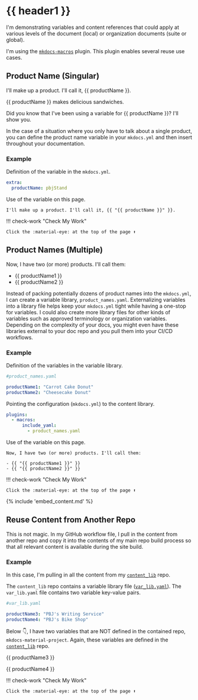 # {{ header1 }}

I'm demonstrating variables and content references that could apply at various levels of the document (local) or organization documents (suite or global).

I'm using the [`mkdocs-macros`](https://mkdocs-macros-plugin.readthedocs.io/en/latest/) plugin. This plugin enables several reuse use cases.

## Product Name (Singular)

I'll make up a product. I'll call it, {{ productName }}.

{{ productName }} makes delicious sandwiches.

Did you know that I've been using a variable for {{ productName }}? I'll show you.

In the case of a situation where you only have to talk about a single product, you can define the product name variable in your `mkdocs.yml` and then insert throughout your documentation.

### Example

Definition of the variable in the `mkdocs.yml`.

```yaml
extra:
  productName: pbjStand
```

Use of the variable on this page.

```text
I'll make up a product. I'll call it, {{ "{{ productName }}" }}.
```

!!! check-work "Check My Work"

    Click the :material-eye: at the top of the page ⬆️

## Product Names (Multiple)

Now, I have two (or more) products. I'll call them:

- {{ productName1 }}
- {{ productName2 }}

Instead of packing potentially dozens of product names into the `mkdocs.yml`, I can create a variable library, `product_names.yaml`. Externalizing variables into a library file helps keep your `mkdocs.yml` tight while having a one-stop for variables. I could also create more library files for other kinds of variables such as approved terminology or organization variables. Depending on the complexity of your docs, you might even have these libraries external to your doc repo and you pull them into your CI/CD workflows.

### Example

Definition of the variables in the variable library.

```yaml
#product_names.yaml

productName1: "Carrot Cake Donut"
productName2: "Cheesecake Donut"
```

Pointing the configuration (`mkdocs.yml`) to the content library.

```yaml
plugins:
  - macros:
      include_yaml:
        - product_names.yaml
```

Use of the variable on this page.

```text
Now, I have two (or more) products. I'll call them:

- {{ "{{ productName1 }}" }}
- {{ "{{ productName2 }}" }}
```

!!! check-work "Check My Work"

    Click the :material-eye: at the top of the page ⬆️

{% include 'embed_content.md' %}

## Reuse Content from Another Repo

This is not magic. In my GitHub workflow file, I pull in the content from another repo and copy it into the contents of my main repo build process so that all relevant content is available during the site build.

### Example

In this case, I'm pulling in all the content from my [`content_lib`](https://github.com/pbj-writes/content_lib) repo.

The `content_lib` repo contains a variable library file ([`var_lib.yaml`](https://github.com/pbj-writes/content_lib/blob/main/var_lib.yaml)). The `var_lib.yaml` file contains two variable key-value pairs.

```yaml
#var_lib.yaml

productName3: "PBJ's Writing Service"
productName4: "PBJ's Bike Shop"
```

Below 👇, I have two variables that are NOT defined in the contained repo, `mkdocs-material-project`. Again, these variables are defined in the [`content_lib`](https://github.com/pbj-writes/content_lib) repo.

{{ productName3 }}

{{ productName4 }}

!!! check-work "Check My Work"

    Click the :material-eye: at the top of the page ⬆️
